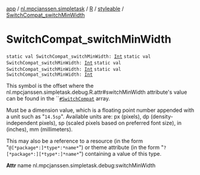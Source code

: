 [app](../../../index.md) / [nl.mpcjanssen.simpletask](../../index.md) / [R](../index.md) / [styleable](index.md) / [SwitchCompat_switchMinWidth](.)

# SwitchCompat_switchMinWidth

`static val SwitchCompat_switchMinWidth: `[`Int`](https://kotlinlang.org/api/latest/jvm/stdlib/kotlin/-int/index.html)
`static val SwitchCompat_switchMinWidth: `[`Int`](https://kotlinlang.org/api/latest/jvm/stdlib/kotlin/-int/index.html)
`static val SwitchCompat_switchMinWidth: `[`Int`](https://kotlinlang.org/api/latest/jvm/stdlib/kotlin/-int/index.html)
`static val SwitchCompat_switchMinWidth: `[`Int`](https://kotlinlang.org/api/latest/jvm/stdlib/kotlin/-int/index.html)

This symbol is the offset where the nl.mpcjanssen.simpletask.debug.R.attr#switchMinWidth attribute's value can be found in the ``[`#SwitchCompat`](-switch-compat.md) array.

Must be a dimension value, which is a floating point number appended with a unit such as "`14.5sp`". Available units are: px (pixels), dp (density-independent pixels), sp (scaled pixels based on preferred font size), in (inches), mm (millimeters).

This may also be a reference to a resource (in the form "`@[*package*:]*type*:*name*`") or theme attribute (in the form "`?[*package*:][*type*:]*name*`") containing a value of this type.

**Attr**
name nl.mpcjanssen.simpletask.debug:switchMinWidth

